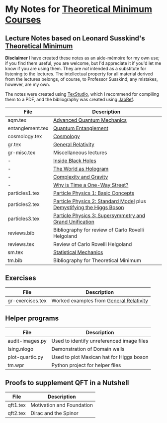 # My Notes for [Theoretical Minimum Courses](http://theoreticalminimum.com/)

## Lecture Notes based on Leonard Susskind's [Theoretical Minimum](http://theoreticalminimum.com/home)

**Disclaimer** I have created these notes as an aide-mémoire for my own use; if you find them useful, you are welcome, but I'd appreciate it if you'd let me know if you are using them. They are _not_ intended
as a substitute for listening to the lectures. The intellectual property for all material derived from the lectures belongs, of course, to Professor Susskind; any mistakes, however, are my own.

The notes were created using [TexStudio](https://www.texstudio.org/), which I recommend for compiling them to a PDF, and the bibliography was created using [JabRef](https://www.jabref.org/).

File|Description
----------------|-------------------------------------------------------------
aqm.tex|[Advanced Quantum Mechanics](http://theoreticalminimum.com/courses/advanced-quantum-mechanics/2013/fall)
entanglement.tex|[Quantum Entanglement](http://theoreticalminimum.com/courses/quantum-entanglement/2006/fall)
cosmology.tex|[Cosmology](http://theoreticalminimum.com/courses/cosmology/2013/winter)
gr.tex|[General Relativity](http://theoreticalminimum.com/courses/general-relativity/2012/fall)
gr-misc.tex|Miscellaneous lectures
-|[Inside Black Holes](https://www.youtube.com/watch?v=yMRYZMv0jRE)
-|[The World as Hologram](https://www.youtube.com/watch?v=2DIl3Hfh9tY)
-|[Complexity and Gravity](https://youtu.be/6OXdhV5BOcY?t=797)
-|[Why is Time a One-Way Street?](https://www.youtube.com/watch?v=jhnKBKZvb_U)
particles1.tex|[Particle Physics 1: Basic Concepts](http://theoreticalminimum.com/courses/particle-physics-1-basic-concepts/2009/fall)
particles2.tex|[Particle Physics 2: Standard Model](http://theoreticalminimum.com/courses/particle-physics-2-standard-model/2010/winter) plus [Demystifying the Higgs Boson](http://theoreticalminimum.com/courses/higgs-boson/2012/summer/lecture-1)
particles3.tex|[Particle Physics 3: Supersymmetry and Grand Unification](http://theoreticalminimum.com/courses/particle-physics-3-supersymmetry-and-grand-unification/2010/spring/lecture-1)|
reviews.bib|Bibliography for review of Carlo Rovelli Helgoland
reviews.tex|Review of Carlo Rovelli Helgoland
sm.tex|[Statistical Mechanics](http://theoreticalminimum.com/courses/statistical-mechanics/2013/spring)
tm.bib|Bibliography for Theoretical Minimum

## Exercises
File|Description
----------------|-------------------------------------------------------------
gr-exercises.tex|Worked examples from [General Relativity](http://theoreticalminimum.com/courses/general-relativity/2012/fall)

## Helper programs

File|Description
----------------|-------------------------------------------------------------
audit-images.py|Used to identify unreferenced image files
Ising.nlogo|Demonstration of Domain walls
plot-quartic.py|Used to plot Maxican hat for Higgs boson
tm.wpr|Python project for helper files

## Proofs to supplement QFT in a Nutshell

File|Description
----------------|-------------------------------------------------------------
qft1.tex|Motivation and Foundation
qft2.tex|Dirac and the Spinor

